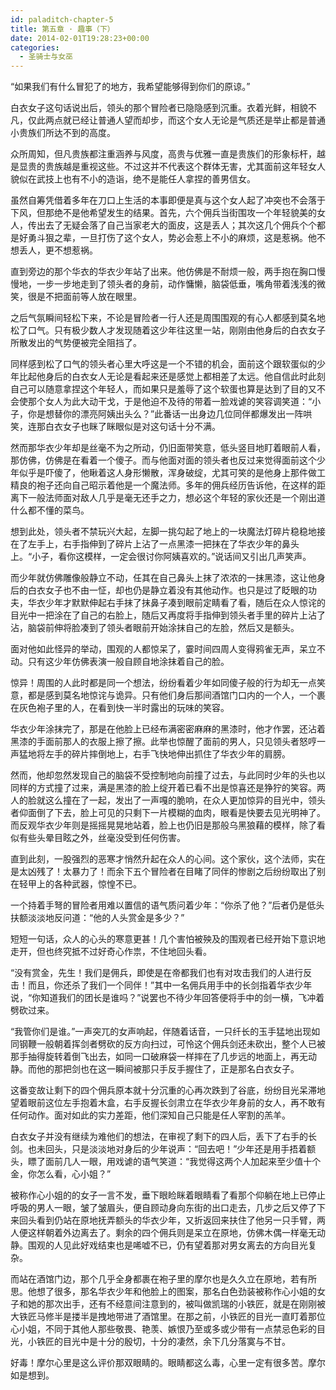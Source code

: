 ```yaml
---
id: paladitch-chapter-5
title: 第五章 · 趣事（下）
date: 2014-02-01T19:28:23+00:00
categories:
  - 圣骑士与女巫
---
```

“如果我们有什么冒犯了的地方，我希望能够得到你们的原谅。”

白衣女子这句话说出后，领头的那个冒险者已隐隐感到沉重。衣着光鲜，相貌不凡，仅此两点就已经让普通人望而却步，而这个女人无论是气质还是举止都是普通小贵族们所达不到的高度。

众所周知，但凡贵族都注重涵养与风度，高贵与优雅一直是贵族们的形象标杆，越是显贵的贵族越是重视这些。不过这并不代表这个群体无害，尤其面前这年轻女人貌似在武技上也有不小的造诣，绝不是能任人拿捏的善男信女。

虽然自筹凭借着多年在刀口上生活的本事即便是真与这个女人起了冲突也不会落于下风，但那绝不是他希望发生的结果。首先，六个佣兵当街围攻一个年轻貌美的女人，传出去了无疑会落了自己当家老大的面皮，这是丢人；其次这几个佣兵个个都是好勇斗狠之辈，一旦打伤了这个女人，势必会惹上不小的麻烦，这是惹祸。他不想丢人，更不想惹祸。

直到旁边的那个华衣的华衣少年站了出来。他仿佛是不耐烦一般，两手抱在胸口慢慢地，一步一步地走到了领头者的身前，动作慵懒，脑袋低垂，嘴角带着浅浅的微笑，很是不把面前等人放在眼里。

之后气氛瞬间轻松下来，不论是冒险者一行人还是周围围观的有心人都感到莫名地松了口气。只有极少数人才发现随着这少年往这里一站，刚刚由他身后的白衣女子所散发出的气势便被完全阻挡了。

同样感到松了口气的领头者心里大呼这是一个不错的机会，面前这个跟软蛋似的少年比起他身后的白衣女人无论是看起来还是感觉上都相差了太远。他自信此时此刻自己可以随意拿捏这个年轻人，而如果只是羞辱了这个软蛋也算是达到了目的又不会使那个女人为此大动干戈，于是他迫不及待的带着一脸戏谑的笑容调笑道：“小子，你是想替你的漂亮阿姨出头么？”此番话一出身边几位同伴都爆发出一阵哄笑，连那白衣女子也眯了眯眼似是对这句话十分不满。

然而那华衣少年却是丝毫不为之所动，仍旧面带笑意，低头竖目地盯着眼前人看，那仿佛，仿佛是在看着一个傻子。而与他面对面的领头者也反过来觉得面前这个少年似乎是吓傻了，他瞅着这人身形懒散，浑身破绽，尤其可笑的是他身上那件做工精良的袍子还向自己昭示着他是一个魔法师。多年的佣兵经历告诉他，在这样的距离下一般法师面对敌人几乎是毫无还手之力，想必这个年轻的家伙还是一个刚出道什么都不懂的菜鸟。

想到此处，领头者不禁玩兴大起，左脚一挑勾起了地上的一块魔法灯碎片稳稳地接在了左手上，右手指伸到了碎片上沾了一点黑漆一把抹在了华衣少年的鼻头上。“小子，看你这模样，一定会很讨你阿姨喜欢的。”说话间又引出几声笑声。

而少年就仿佛雕像般静立不动，任其在自己鼻头上抹了浓浓的一抹黑漆，这让他身后的白衣女子也不由一怔，却也仍是静立着没有其他动作。也只是过了眨眼的功夫，华衣少年才默默伸起右手抹了抹鼻子凑到眼前定睛看了看，随后在众人惊诧的目光中一把涂在了自己的右脸上，随后又再度将手指伸到领头者手里的碎片上沾了沾，脑袋前伸将脸凑到了领头者眼前开始涂抹自己的左脸，然后又是额头。

面对他如此怪异的举动，围观的人都惊呆了，霎时间四周人变得鸦雀无声，呆立不动。只有这少年仿佛表演一般自顾自地涂抹着自己的脸。

惊异！周围的人此时都是同一个想法，纷纷看着少年如同傻子般的行为却无一点笑意，都是感到莫名地惊诧与诡异。只有他们身后那间酒馆门口内的一个人，一个裹在灰色袍子里的人，在看到快一半时露出的玩味的笑容。

华衣少年涂抹完了，那是在他脸上已经布满密密麻麻的黑漆时，他才作罢，还沾着黑漆的手面前那人的衣服上擦了擦。此举也惊醒了面前的男人，只见领头者怒哼一声猛地将左手的碎片摔倒地上，右手飞快地伸出抓住了华衣少年的肩膀。

然而，他却忽然发现自己的脑袋不受控制地向前撞了过去，与此同时少年的头也以同样的方式撞了过来，满是黑漆的脸上绽开着已看不出是惊喜还是狰狞的笑容。两人的脸就这么撞在了一起，发出了一声嘎的脆响，在众人更加惊异的目光中，领头者仰面倒了下去，脸上可见的只剩下一片模糊的血肉，眼看是快要去见光明神了。而反观华衣少年则是摇摇晃晃地站着，脸上也仍旧是那般乌黑狼藉的模样，除了看似有些头晕目眩之外，丝毫没受到任何伤害。

直到此刻，一股强烈的恶寒才悄然升起在众人的心间。这个家伙，这个法师，实在是太凶残了！太暴力了！而余下五个冒险者在目睹了同伴的惨剧之后纷纷取出了别在轻甲上的各种武器，惊惶不已。

一个持着手弩的冒险者用难以置信的语气质问着少年：“你杀了他？”后者仍是低头扶额淡淡地反问道：“他的人头赏金是多少？”

短短一句话，众人的心头的寒意更甚！几个害怕被殃及的围观者已经开始下意识地走开，但也终究抵不过好奇心作祟，不住地回头看。

“没有赏金，先生！我们是佣兵，即使是在帝都我们也有对攻击我们的人进行反击！而且，你还杀了我们一个同伴！”其中一名佣兵用手中的长剑指着华衣少年说，“你知道我们的团长是谁吗？”说罢也不待少年回答便将手中的剑一横，飞冲着劈砍过来。

“我管你们是谁。”一声突兀的女声响起，伴随着话音，一只纤长的玉手猛地出现如同钢鞭一般朝着挥剑者劈砍的反方向扫过，可怜这个佣兵剑还未砍出，整个人已被那手抽得旋转着倒飞出去，如同一口破麻袋一样摔在了几步远的地面上，再无动静。而他的那把剑也在这一瞬间被那只手反手握住了，正是那名白衣女子。

这番变故让剩下的四个佣兵原本就十分沉重的心再次跌到了谷底，纷纷目光呆滞地望着眼前这位左手抱着木盒，右手反握长剑肃立在华衣少年身前的女人，再不敢有任何动作。面对如此的实力差距，他们深知自己只能是任人宰割的羔羊。

白衣女子并没有继续为难他们的想法，在审视了剩下的四人后，丢下了右手的长剑。也未回头，只是淡淡地对身后的少年说声：“回去吧！”少年还是用手捂着额头，瞟了面前几人一眼，用戏谑的语气笑道：“我觉得这两个人加起来至少值十个金，你怎么看，心小姐？”

被称作心小姐的的女子一言不发，垂下眼睑眯着眼睛看了看那个仰躺在地上已停止呼吸的男人一眼，皱了皱眉头，便自顾动身向东街的出口走去，几步之后又停了下来回头看到仍站在原地抚弄额头的华衣少年，又折返回来扶住了他另一只手臂，两人便这样朝着外边离去了。剩余的四个佣兵则是呆立在原地，仿佛木偶一样毫无动静。围观的人见此好戏结束也是唏嘘不已，仍有望着那对男女离去的方向目光复杂。

而站在酒馆门边，那个几乎全身都裹在袍子里的摩尔也是久久立在原地，若有所思。他想了很多，那名华衣少年和他脸上的图案，那名白色劲装被称作心小姐的女子和她的那次出手，还有不经意间注意到的，被叫做凯瑞的小铁匠，就是在刚刚被大铁匠马修半是搂半是拽地带进了酒馆里。在那之前，小铁匠的目光一直盯着那位心小姐，不同于其他人那些敬畏、艳羡、嫉恨乃至或多或少带有一点禁忌色彩的目光，小铁匠的目光中是十分的殷切，十分的凄然，余下几分落寞与不甘。

好毒！摩尔心里是这么评价那双眼睛的。眼睛都这么毒，心里一定有很多苦。摩尔如是想到。
